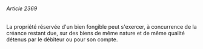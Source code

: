 ###### Article 2369

La propriété réservée d'un bien fongible peut s'exercer, à concurrence de la créance restant due, sur des biens de même nature et de même qualité détenus par le débiteur ou pour son compte.

